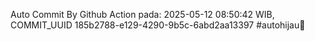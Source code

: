 Auto Commit By Github Action pada: 2025-05-12 08:50:42 WIB, COMMIT_UUID 185b2788-e129-4290-9b5c-6abd2aa13397 #autohijau🗿
